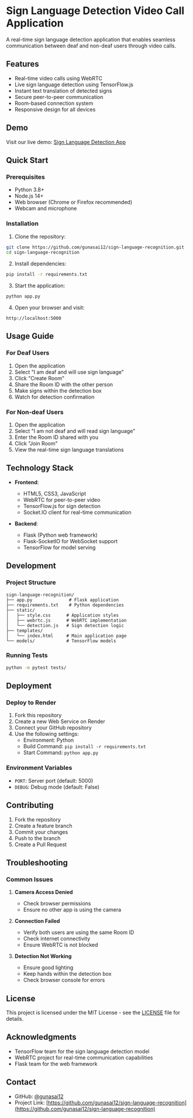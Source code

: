 # Sign Language Detection Video Call Application

A real-time sign language detection application that enables seamless communication between deaf and non-deaf users through video calls.

## Features

- Real-time video calls using WebRTC
- Live sign language detection using TensorFlow.js
- Instant text translation of detected signs
- Secure peer-to-peer communication
- Room-based connection system
- Responsive design for all devices

## Demo

Visit our live demo: [Sign Language Detection App](https://sign-language-recognition.onrender.com)

## Quick Start

### Prerequisites

- Python 3.8+
- Node.js 14+
- Web browser (Chrome or Firefox recommended)
- Webcam and microphone

### Installation

1. Clone the repository:
```bash
git clone https://github.com/gunasai12/sign-language-recognition.git
cd sign-language-recognition
```

2. Install dependencies:
```bash
pip install -r requirements.txt
```

3. Start the application:
```bash
python app.py
```

4. Open your browser and visit:
```
http://localhost:5000
```

## Usage Guide

### For Deaf Users

1. Open the application
2. Select "I am deaf and will use sign language"
3. Click "Create Room"
4. Share the Room ID with the other person
5. Make signs within the detection box
6. Watch for detection confirmation

### For Non-deaf Users

1. Open the application
2. Select "I am not deaf and will read sign language"
3. Enter the Room ID shared with you
4. Click "Join Room"
5. View the real-time sign language translations

## Technology Stack

- **Frontend**:
  - HTML5, CSS3, JavaScript
  - WebRTC for peer-to-peer video
  - TensorFlow.js for sign detection
  - Socket.IO client for real-time communication

- **Backend**:
  - Flask (Python web framework)
  - Flask-SocketIO for WebSocket support
  - TensorFlow for model serving

## Development

### Project Structure

```
sign-language-recognition/
├── app.py              # Flask application
├── requirements.txt    # Python dependencies
├── static/
│   ├── style.css      # Application styles
│   ├── webrtc.js      # WebRTC implementation
│   └── detection.js   # Sign detection logic
├── templates/
│   └── index.html     # Main application page
└── models/            # TensorFlow models
```

### Running Tests

```bash
python -m pytest tests/
```

## Deployment

### Deploy to Render

1. Fork this repository
2. Create a new Web Service on Render
3. Connect your GitHub repository
4. Use the following settings:
   - Environment: Python
   - Build Command: `pip install -r requirements.txt`
   - Start Command: `python app.py`

### Environment Variables

- `PORT`: Server port (default: 5000)
- `DEBUG`: Debug mode (default: False)

## Contributing

1. Fork the repository
2. Create a feature branch
3. Commit your changes
4. Push to the branch
5. Create a Pull Request

## Troubleshooting

### Common Issues

1. **Camera Access Denied**
   - Check browser permissions
   - Ensure no other app is using the camera

2. **Connection Failed**
   - Verify both users are using the same Room ID
   - Check internet connectivity
   - Ensure WebRTC is not blocked

3. **Detection Not Working**
   - Ensure good lighting
   - Keep hands within the detection box
   - Check browser console for errors

## License

This project is licensed under the MIT License - see the [LICENSE](LICENSE) file for details.

## Acknowledgments

- TensorFlow team for the sign language detection model
- WebRTC project for real-time communication capabilities
- Flask team for the web framework

## Contact

- GitHub: [@gunasai12](https://github.com/gunasai12)
- Project Link: [https://github.com/gunasai12/sign-language-recognition](https://github.com/gunasai12/sign-language-recognition)
